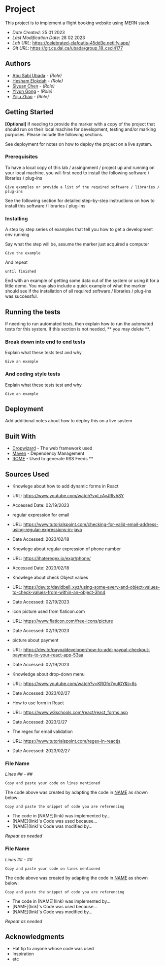 <!--- The following README.md sample file was adapted from https://gist.github.com/PurpleBooth/109311bb0361f32d87a2#file-readme-template-md by Gabriella Mosquera for academic use ---> 
<!--- You may delete any comments in this sample README.md file. If needing to use as a .txt file then simply delete all comments, edit as needed, and save as a README.txt file --->

# Project

This project is to implement a flight booking website using MERN stack.

* *Date Created*: 25 01 2023
* *Last Modification Date*: 28 02 2023
* *Lab URL*: <https://celebrated-clafoutis-45dd3e.netlify.app/>
* *Git URL*: <https://git.cs.dal.ca/ubada/group_18_csci4177>

## Authors

* [Abu Sabi Ubada](abu.sabiubada@dal.ca) - *(Role)*
* [Hesham Elokdah](hesham.elokdah@dal.ca) - *(Role)*
* [Siyuan Chen](sy611254@dal.ca) - *(Role)*
* [Yiyun Gong](yy346225@dal.ca) - *(Role)*
* [Yijiu Zhao](yj214341@dal.ca) - *(Role)*


## Getting Started

**[Optional]** If needing to provide the marker with a copy of the project that should run on their local machine for development, testing and/or marking purposes. Please include the following sections.

See deployment for notes on how to deploy the project on a live system.

### Prerequisites

To have a local copy of this lab / assingnment / project up and running on your local machine, you will first need to install the following software / libraries / plug-ins

```
Give examples or provide a list of the required software / libraries / plug-ins

```

See the following section for detailed step-by-step instructions on how to install this software / libraries / plug-ins

### Installing

A step by step series of examples that tell you how to get a development env running

Say what the step will be, assume the marker just acquired a computer

```
Give the example
```

And repeat

```
until finished
```

End with an example of getting some data out of the system or using it for a little demo. You may also include a quick example of what the marker should see if the installation of all required software / libraries / plug-ins was successful.


## Running the tests

If needing to run automated tests, then explain how to run the automated tests for this system. If this section is not needed, ** you may delete **.

### Break down into end to end tests

Explain what these tests test and why

```
Give an example
```

### And coding style tests

Explain what these tests test and why

```
Give an example
```


## Deployment

Add additional notes about how to deploy this on a live system

## Built With

<!--- Provide a list of the frameworks used to build this application, your list should include the name of the framework used, the url where the framework is available for download and what the framework was used for, see the example below --->

* [Dropwizard](http://www.dropwizard.io/1.0.2/docs/) - The web framework used
* [Maven](https://maven.apache.org/) - Dependency Management
* [ROME](https://rometools.github.io/rome/) - Used to generate RSS Feeds
**

## Sources Used

* Knowlege about how to add dynamic forms in React
* URL: https://www.youtube.com/watch?v=LcAyJRlvh8Y
* Accessed Date: 02/19/2023

* regular expression for email
* URL: https://www.tutorialspoint.com/checking-for-valid-email-address-using-regular-expressions-in-java
* Date Accessed: 2023/02/18

* Knowlege about regular expression of phone number
* URL: https://ihateregex.io/expr/phone/
* Accessed Date: 2023/02/18 

* Knowlege about check Object values
* URL: https://dev.to/davidbell_xyz/using-some-every-and-object-values-to-check-values-from-within-an-object-3hn4
* Date Accessed: 02/19/2023

* icon picture used from flaticon.com
* URL: https://www.flaticon.com/free-icons/picture
* Date Accessed: 02/19/2023

* picture about payment
* URL: https://dev.to/paypaldeveloper/how-to-add-paypal-checkout-payments-to-your-react-app-53aa
* Date Accessed: 02/19/2023

* Knowledge about drop-down menu
* URL: https://www.youtube.com/watch?v=KROfo7vuIGY&t=6s
* Date Accessed: 2023/02/27 

* How to use form in React
* URL: https://www.w3schools.com/react/react_forms.asp
* Date Accessed: 2023/2/27

* The regex for email validation
* URL: https://www.tutorialspoint.com/regex-in-reactjs
* Date Accessed: 2023/02/27 


### File Name

*Lines ## - ##*

```
Copy and paste your code on lines mentioned 

```

The code above was created by adapting the code in [NAME](link) as shown below: 

```
Copy and paste the snippet of code you are referencing

```

- <!---How---> The code in [NAME](link) was implemented by...
- <!---Why---> [NAME](link)'s Code was used because...
- <!---How---> [NAME](link)'s Code was modified by...

*Repeat as needed*

### File Name

*Lines ## - ##*

```
Copy and paste your code on lines mentioned 

```

The code above was created by adapting the code in [NAME](link) as shown below: 

```
Copy and paste the snippet of code you are referencing

```

- <!---How---> The code in [NAME](link) was implemented by...
- <!---Why---> [NAME](link)'s Code was used because...
- <!---How---> [NAME](link)'s Code was modified by...

*Repeat as needed*

## Acknowledgments

* Hat tip to anyone whose code was used
* Inspiration
* etc
